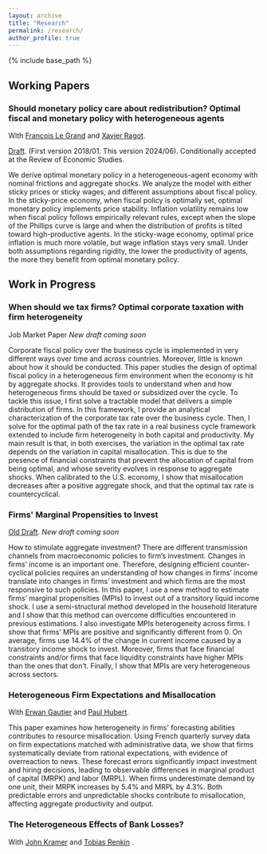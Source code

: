 ```yaml
---
layout: archive
title: "Research"
permalink: /research/
author_profile: true
---
```


<!-- {% if author.googlescholar %}
  <!-- You can also find my articles on <u><a href="{{author.googlescholar}}">my Google Scholar profile</a>.</u> -->
<!-- {% endif %}

{% include base_path %}

{% for post in site.publications reversed %}
  {% include archive-single.html %}
{% endfor %} -->
 <!-- --> 


 {% include base_path %}

## Working Papers ##

### Should monetary policy care about redistribution? Optimal fiscal and monetary policy with heterogeneous agents ###
With  <a href="https://francois-le-grand.com/">François Le Grand</a>  and <a href="https://https://xavier-ragot.fr/">Xavier Ragot</a>. 

[Draft](https://alais-martinbaillon.github.io/files/LeGrand_MartinBaillon_Ragot_Money.pdf).  (First version 2018/01. This version 2024/06). Conditionally accepted at the Review of Economic Studies.

We derive optimal monetary policy in a heterogeneous-agent economy with nominal
frictions and aggregate shocks. We analyze the model with either sticky prices or sticky wages,
and different assumptions about fiscal policy. In the sticky-price economy, when fiscal policy is
optimally set, optimal monetary policy implements price stability. Inflation volatility remains
low when fiscal policy follows empirically relevant rules, except when the slope of the Phillips
curve is large and when the distribution of profits is tilted toward high-productive agents. In
the sticky-wage economy, optimal price inflation is much more volatile, but wage inflation
stays very small. Under both assumptions regarding rigidity, the lower the productivity of
agents, the more they benefit from optimal monetary policy.

## Work in Progress ##
### When should we tax firms? Optimal corporate taxation with firm heterogeneity ###
Job Market Paper *New draft coming soon*

Corporate fiscal policy over the business cycle is implemented in very different ways over time and across countries. Moreover, little is known about how it should be conducted. This paper studies the design of optimal fiscal policy in a heterogeneous firm environment when the economy is hit by aggregate shocks. It provides tools to understand when and how heterogeneous firms should be taxed or subsidized over the cycle. To tackle this issue, I first solve a tractable model that delivers a simple distribution of firms. In this framework, I provide an analytical characterization of the corporate tax rate over the business cycle. Then, I solve for the optimal path of the tax rate in a real business cycle framework extended to include firm heterogeneity in both capital and productivity. My main result is that, in both exercises, the variation in the optimal tax rate depends on the variation in capital misallocation. This is due to the presence of financial constraints that prevent the allocation of capital from being optimal, and whose severity evolves in response to aggregate shocks. When calibrated to the U.S. economy, I show that misallocation decreases after a positive aggregate shock, and that the optimal tax rate is countercyclical.

### Firms' Marginal Propensities to Invest ###

[Old Draft](https://alais-martinbaillon.github.io/files/MartinBaillon_MPI.pdf). *New draft coming soon*


How to stimulate aggregate investment? There are different transmission channels from macroeconomic policies to firm’s investment. Changes in firms’ income is an important one. Therefore, designing efficient counter-cyclical policies requires an understanding of how changes in firms’ income translate into changes in firms’ investment and which firms are the most responsive to such policies. In this paper, I use a new method to estimate firms’ marginal propensities (MPIs) to invest out of a transitory liquid income shock. I use a semi-structural method developed in the household literature and I show that this method can overcome difficulties encountered in previous estimations. I also investigate MPIs heterogeneity across firms. I show that firms’ MPIs are positive and significantly different from 0. On average, firms use 14.4% of the change in current income caused by a transitory income shock to invest. Moreover, firms that face financial constraints and/or firms that face liquidity constraints have higher MPIs than the ones that don’t. Finally, I show that MPIs are very heterogeneous across sectors.


### Heterogeneous Firm Expectations and Misallocation ###
With <a href="https://sites.google.com/site/erwangautiereconomics/">Erwan Gautier</a>  and  <a href="https://sites.google.com/view/paulhubert/">Paul Hubert</a>. 

This paper examines how heterogeneity in firms' forecasting abilities contributes to resource misallocation. Using French quarterly survey data on firm expectations matched with administrative data, we show that firms systematically deviate from rational expectations, with evidence of overreaction to news. These forecast errors significantly impact investment and hiring decisions, leading to observable differences in marginal product of capital (MRPK) and labor (MRPL). When firms underestimate demand by one unit, their MRPK increases by 5.4\% and MRPL by 4.3\%. Both predictable errors and unpredictable shocks contribute to misallocation, affecting aggregate productivity and output.


### The Heterogeneous Effects of Bank Losses? ###
With <a href="https://sites.google.com/view/john-v-kramer/welcome/">John Kramer</a>  and  <a href="https://www.tobiasrenkin.com/">Tobias Renkin</a> .  